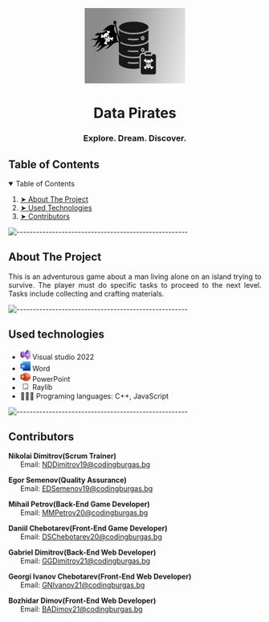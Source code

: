 <p align="center">
<img width = "200" height = "150" src = Images/Project-Logo.png>
</p>

<h1 align="center"> Data Pirates </h1>
<h3 align="center"> Explore. Dream. Discover. </h3>  


<!-- TABLE OF CONTENTS -->
<h2 id="table-of-contents">Table of Contents</h2>

<details open="open">
  <summary>Table of Contents</summary>
  <ol>
    <li><a href="#about-the-project"> ➤ About The Project</a></li>
    <li><a href="#used-technologies"> ➤ Used Technologies</a></li>
    <li><a href="#contributors"> ➤ Contributors</a></li>
  </ol>
</details>

![-----------------------------------------------------](https://raw.githubusercontent.com/andreasbm/readme/master/assets/lines/rainbow.png)

<!-- ABOUT THE PROJECT -->
<h2 id="about-the-project">About The Project</h2>

<p align="justify">
  This is an adventurous game about a man living alone on an island trying to survive. The player must do specific tasks to proceed to the next level. Tasks include collecting and crafting materials.
</p>



![-----------------------------------------------------](https://raw.githubusercontent.com/andreasbm/readme/master/assets/lines/rainbow.png)

##  Used technologies
- <img src="Images/VisualStudio-Icon.png" width="20"> Visual studio 2022
-  <img src="Images/Word-Icon.png" width="20"> Word
- <img src="Images/PowerPoint-Icon.jpeg" width="20"> PowerPoint
- <img src="Images/rayLib-Icon.png" width="20"> Raylib
- 👩🏻‍💻 Programing languages: C++, JavaScript


![-----------------------------------------------------](https://raw.githubusercontent.com/andreasbm/readme/master/assets/lines/rainbow.png)

<!-- CONTRIBUTORS -->
<h2 id="contributors">Contributors</h2>

<p>


  <b>Nikolai Dimitrov(Scrum Trainer)</b> <br>
  &nbsp;&nbsp;&nbsp;&nbsp;&nbsp; Email: <a>NDDimitrov19@codingburgas.bg</a> <br>

  <b>Egor Semenov(Quality Assurance)</b> <br>
  &nbsp;&nbsp;&nbsp;&nbsp;&nbsp; Email: <a>EDSemenov19@codingburgas.bg</a> <br>


  <b>Mihail Petrov(Back-End Game Developer)</b> <br>
  &nbsp;&nbsp;&nbsp;&nbsp;&nbsp; Email: <a>MMPetrov20@codingburgas.bg</a> <br>

  <b>Daniil Chebotarev(Front-End Game Developer)</b> <br>
  &nbsp;&nbsp;&nbsp;&nbsp;&nbsp; Email: <a>DSChebotarev20@codingburgas.bg</a> <br>


  <b>Gabriel Dimitrov(Back-End Web Developer)</b> <br>
  &nbsp;&nbsp;&nbsp;&nbsp;&nbsp; Email: <a>GGDimitrov21@codingburgas.bg</a> <br>

  <b>Georgi Ivanov Chebotarev(Front-End Web Developer)</b> <br>
  &nbsp;&nbsp;&nbsp;&nbsp;&nbsp; Email: <a>GNIvanov21@codingburgas.bg</a> <br>

  <b>Bozhidar Dimov(Front-End Web Developer)</b> <br>
  &nbsp;&nbsp;&nbsp;&nbsp;&nbsp; Email: <a>BADimov21@codingburgas.bg</a> <br>

</p>
